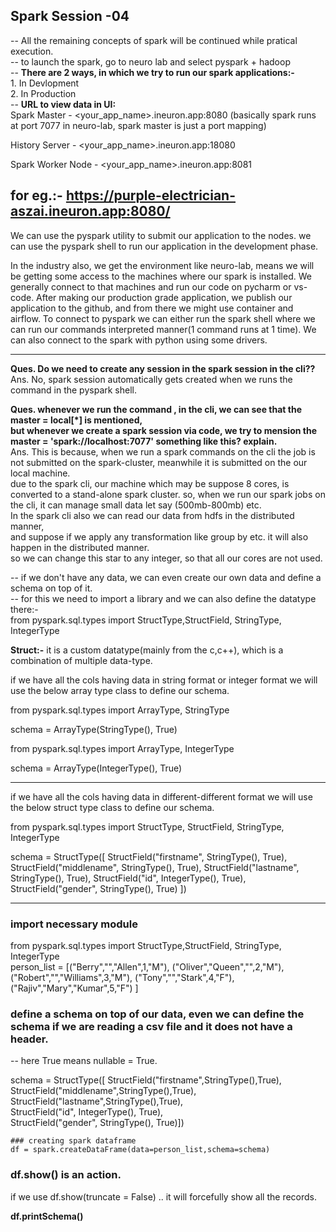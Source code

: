## Spark Session -04  

-- All the remaining concepts of spark will be continued while pratical execution.  
-- to launch the spark, go to neuro lab and select pyspark + hadoop  
-- **There are 2 ways, in which we try to run our spark applications:-**  
                                                              1. In Devlopment  
                                                              2. In Production  
-- **URL to view data in UI:**  
Spark Master - <your_app_name>.ineuron.app:8080  (basically spark runs at port 7077 in neuro-lab, spark master is just a port mapping)  

History Server - <your_app_name>.ineuron.app:18080

Spark Worker Node - <your_app_name>.ineuron.app:8081

**for eg.:-** https://purple-electrician-aszai.ineuron.app:8080/
-------------------------------------------------------------------------------------------------------------------------------

We can use the pyspark utility to submit our application to the nodes.
we can use the pyspark shell to run our application in the development phase.

In the industry also, we get the environment like neuro-lab, means we will be getting some access to the machines where our spark
is installed. We generally connect to that machines and run our code on pycharm or vs-code.
After making our production grade application, we publish our application to the github, and from there we might use container
and airflow.
To connect to pyspark we can either run the spark shell where we can run our commands interpreted manner(1 command runs at 1 time).
We can also connect to the spark with python using some drivers.

----------------------------------------------------------------------------------------------------------------------------------

**Ques. Do we need to create any session in the spark session in the cli??**  
Ans.    No, spark session automatically gets created when we runs the command <pyspark> in the pyspark shell.  


**Ques. whenever we run the command <pyspark>, in the cli, we can see that the master = local[*] is mentioned,  
but whenever we create a spark session via code, we try to mension the master = 'spark://localhost:7077' something like this? explain.**  
Ans.  This is because, when we run a spark commands on the cli the job is not submitted on the spark-cluster, meanwhile it is submitted
      on the our local machine.  
      due to the spark cli, our machine which may be suppose 8 cores, is converted to a stand-alone spark cluster. 
      so, when we run our spark jobs on the cli, it can manage small data let say (500mb-800mb) etc.  
      In the spark cli also we can read our data from hdfs in the distributed manner,  
      and suppose if we apply any transformation like group by etc. it will also happen in the distributed manner.  
      so we can change this star to any integer, so that all our cores are not used.  

-- if we don't have any data, we can even create our own data and define a schema on top of it.  
-- for this we need to import a library and we can also define the datatype there:-  
  from pyspark.sql.types import StructType,StructField, StringType, IntegerType
  
**Struct:-** it is a custom datatype(mainly from the c,c++), which is a combination of multiple data-type.  
    
  if we have all the cols having data in string format or integer format we will use the below array type class to define our schema.


from pyspark.sql.types import ArrayType, StringType

schema = ArrayType(StringType(), True)

from pyspark.sql.types import ArrayType, IntegerType

schema = ArrayType(IntegerType(), True)  
  
--------------------------------------------------------------------------------------------  
if we have all the cols having data in different-different format we will use the below struct type class to define our schema.

from pyspark.sql.types import StructType, StructField, StringType, IntegerType

schema = StructType([
    StructField("firstname", StringType(), True), 
    StructField("middlename", StringType(), True),
    StructField("lastname", StringType(), True),
    StructField("id", IntegerType(), True),
    StructField("gender", StringType(), True)
])  
    
  -----------------------------------------------------------------------------------------------------------------------  
  ### import necessary module
  from pyspark.sql.types import StructType,StructField, StringType, IntegerType  
      person_list = [("Berry","","Allen",1,"M"),
        ("Oliver","Queen","",2,"M"),
        ("Robert","","Williams",3,"M"),
        ("Tony","","Stark",4,"F"),
        ("Rajiv","Mary","Kumar",5,"F")
    ]  
  
  ### define a schema on top of our data, even we can define the schema if we are reading a csv file and it does not have a header.  
  
  -- here True means nullable = True.  
  
  
  schema = StructType([
        StructField("firstname",StringType(),True),  
        StructField("middlename",StringType(),True),  
        StructField("lastname",StringType(),True),   
        StructField("id", IntegerType(), True),  
        StructField("gender", StringType(), True)])    
  
    ### creating spark dataframe  
    df = spark.createDataFrame(data=person_list,schema=schema)  
  
   ### df.show() is an action.  
   if we use df.show(truncate = False) .. it will forcefully show all the records.  

 **df.printSchema()**
